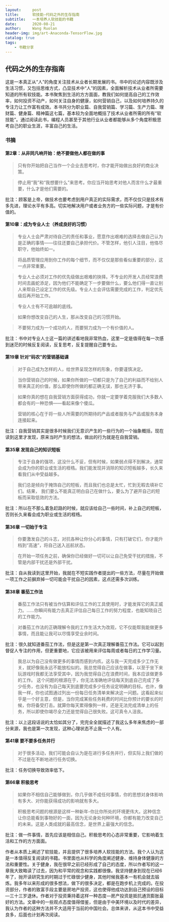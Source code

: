 ```yaml
---
layout:     post
title:      软技能—代码之外的生存指南
subtitle:   一本培养人软技能的书籍
date:       2020-08-21
author:     Wang Ruolan
header-img: img/art-Anaconda-TensorFlow.jpg
catalog: true
tags:
    - 书籍分享
---
```


## 代码之外的生存指南

这是一本真正从“人”的角度关注技术从业者长期发展的书。书中的论述内容既涉及生活习惯，又包括思维方式，凸显技术中“人”的因素，全面解析技术从业者所需要知道的所有软技能。本书聚焦到生活的方方面面，教我们如何提高自己的工作效率，如何投资不动产，如何关注自身的健康，如何营销自己，以及如何培养持久的专注力让工作富有成效。本书共分为职业篇、自我营销篇、学习篇、生产力篇、理财篇、健身篇、精神篇这七篇，基本较为全面地概括了技术从业者所需的所有“软技能”。通过阅读此书，编程人员甚至于其他行业从业者都能够从多个角度积极思考自己的职业生涯，丰富自己的生活。

### 书摘

#### 第2章：从非同凡响开始：绝不要做他人都在做的事 

> 只有你开始把自己当作一个企业去思考时，你才能开始做出良好的商业决策。

> 停止用“我”和“我想要什么”来思考。你应当开始思考对他人而言什么才最重要，什么才是他们需要的。

批注：顾客是上帝，做技术也要考虑到用户真正的实际需求，而不仅仅只是技术有多先进，理论水平有多高。切实地解决用户或者业务方的一些实际问题，才是有价值的。

#### 第10章：成为专业人士（养成良好的习惯）

> 专业人士会严肃对待自己的责任和事业，愿意作出艰难的选择去做自己认为是正确的事情——往往还要自己承担代价。不管怎样，他引人注目，他恪尽职守，他始终如一。

> 将品质管理应用到你工作的每个细节，而不仅仅是那些看似重要的部分，这一点非常重要。

> 专业人士必须对工作的优先级做出艰难的抉择。不专业的开发人员经常浪费时间去画蛇添足，因为他们不能确定下一步要做什么，要么他们得一直让别人来帮自己设定工作的优先级。专业人士会评估需要完成的工作，判定优先级后再开始工作。

> 专业人士有不可逾越的底线。

> 如果你想改变自己的人生，那从改变自己的习惯开始。

> 不要努力成为一个成功的人，而要努力成为一个有价值的人。

批注：书中对专业人士这一篇的讲述看地我非常热血，这里一定是值得在每一次感到迷茫的时候反复阅读，反复思考，反复提醒自己要专业。

#### 第19章 针对“码农”的营销基础课

> 对于自己成为怎样的人，给世界呈现怎样的形象，你要谨慎决定。

> 当你营销自己的时候，如果你所做的一切都只是为了自己的利益而不给别人带来真正的价值，那么即使你所做的都正确无误，那也无济于事。

> 如果你真的想在自我营销方面获得成功，你就一定要学着克服我们大多数人都会有的一种恐惧——看起来像个傻瓜。

> 营销的核心在于将一些人所需要的所期待的产品或者服务与产品或服务本身连接起来。

批注：自我营销其实是很多时候我们无意识产生的一些行为的一个抽象概括，现在读到这里才发现，原来当时产生的想法，做出的行为就是在自我营销。

#### 第35章 发现自己的知识短板

> 专注于自身的强项，这没什么不妥，但有时候，如果弱点得不到解决，通常会成为你的职业或生活的桎梏。我们能发现并消除的知识短板越多，长久来看我们从中受益越多。

> 我们总是倾向于掩饰自己的短板，而且我们也总是太忙，忙到无暇去填补它们。结果， 我们要么不能真正明白自己在做什么，要么为了避开自己的短板而采取低效的方法。

批注：所以在不那么着急赶路的时候，就应该给自己一些时间，补上自己的短板，否则长久来看会成为职业或生活的桎梏。

#### 第36章 一切始于专注

> 你要激发自己的斗志，对抗各种让你分心的事情，只有打破它们，你才能升档到“高速”，将自己送入巡航状态。

> 在开始一项任务之前，确保你已经做好一切可以让自己免受干扰的措施，不管是内部干扰还是外部干扰。 

批注：自从我读到这里开始，我就在不短实践作者提出的一些方法，尽量在开始做一项工作之前摒弃掉一切可能会干扰自己的因素，这点还需多次训练。

#### 第38章  番茄工作法

> 番茄工作法只有被当作估算和评估工作的工具使用时，才能发挥它的真正威力。……你瞬间有能力去真正评估自己每日工作的努力程度，也能知晓自己的工作能力。

> 对番茄工作法的正确理解令我的工作生活大为改观，它不仅能帮我能做更多事情，而且能让我可以尽情享受业余时间。  

批注：很久就知道番茄工作法，但是这是第一次真正理解番茄工作法。它可以起到督促人专注的作用，但更重要地，它应该被用来评估每周或者每日的工作学习量。

> 我总以为自己没有做更多的事情而感到内疚。这与我一天完成多少工作无关，就好像我永远不能放松似的。我总觉得自己应该在做事，以至于坐下来玩游戏时我都无法享受其中，因为我觉得自己在浪费时间，我本应该做更多的工作。  这个问题的根源在于，你无法准确地评估每天到底自己完成了多少任务，也没有为自己每天到底要完成多少任务设定明确的目标。也许，像我一样，你也试图通过列出一份每日任务清单来解决这一问题。这看起来似乎是一个好主意，但是，当你完成某些任务耗费的时间比你预计的要长的时候，你将备受打击。就算你每天累得像狗一样，还是无法完成清单上的任务，所以即使你竭尽全力还是觉得自己很失败。这可真令人沮丧。 

批注：以上这段话说的太恰如其分了，完完全全就描述了我这么多年来焦虑的一部分来源，我也是第一次发现，这种心理状态不止我一个人有。

#### 第41章 要不要多任务并行

> 对于很多活动，我们可能会自认为是在进行多任务并行，但实际上我们做的不过是在不断地进行任务切换。

批注：任务切换导致效率低下。

#### 第66章 积极思考

> 如果你不相信自己能够做到，你几乎做不成任何事情，你的思想对身体影响有多大、对你能获得成功的影响就有多大。

> 积极思考问题的根源是这样一种新年-你比你所处的环境更伟大。这种信念让你总能看到事物好的一面，因为无论身处何种环境，你都有能力改变自己的未来。这是人类成就的最高信念，是世界上最强大的信念。

批注：做一件事情，首先应该是相信自己。积极思考的心态非常重要，它影响着生活和工作的方方面面。

作者从本质上阐述了软技能，并且提供了很多培养人软技能的方法。我个人认为这是一本值得反复阅读的书籍。书里面也从科学的角度阐述健身、维持身体健康的方法和重要性。关于健身，我在很早之前已经形成了自己的态度，所以作者写的这一章我大致略读了过去，因为和平常的观念和实践都很像。我坚持健身到现在已经6年了，抛开读研究生的时期过于忙碌很少健身，其他时候我基本一有机会就去锻炼。我多年以来形成的很多想法，做下的很多决定，都是在跑步机上完成的。在投资部分，作者的致富手段主要是房地产投资，这也使得他成功达到自己预设的目标—三十三岁退休。作者对于投资秉持着这样一种态度—房产投资是抵抗通货膨胀最好的方法。文章中的一些观点态度值得借鉴，但是由于中美环境以及时代的差异，我认为作者的这种方法并不大适用于当前的中国社会。总体来讲，从这本书中受益良多，后面也计划再次阅读。